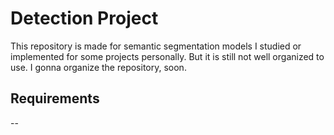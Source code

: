 # Detection Project
This repository is made for semantic segmentation models I studied or implemented for some projects personally.
But it is still not well organized to use. I gonna organize the repository, soon.

## Requirements
--

